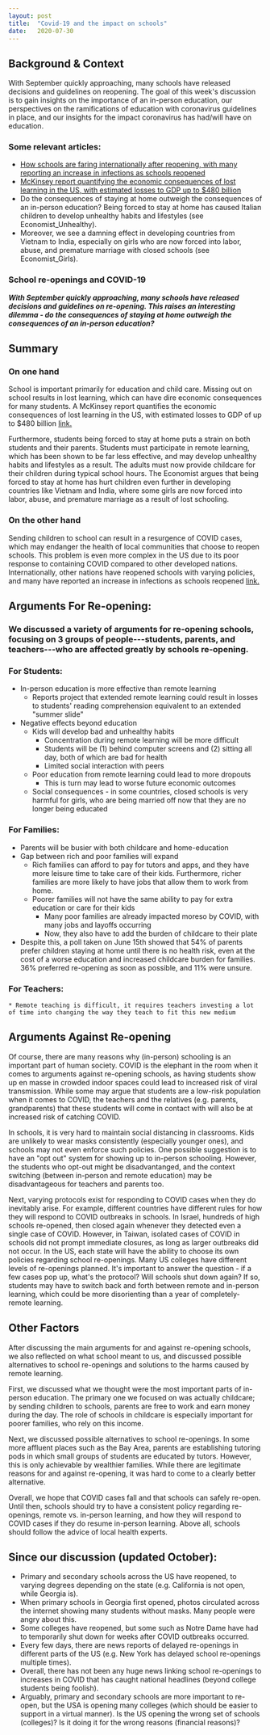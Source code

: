 ```yaml
---
layout: post
title:  "Covid-19 and the impact on schools"
date:   2020-07-30
---
```

## Background & Context

With September quickly approaching, many schools have released decisions and guidelines on reopening. The goal of this week's discussion is to gain insights on the importance of an in-person education, our perspectives on the ramifications of education with coronavirus guidelines in place, and our insights for the impact coronavirus has had/will have on education.

### Some relevant articles:
* [How schools are faring internationally after reopening, with many reporting an increase in infections as schools reopened](https://www.sciencemag.org/news/2020/07/school-openings-across-globe-suggest-ways-keep-coronavirus-bay-despite-outbreaks)
* [McKinsey report quantifying the economic consequences of lost learning in the US, with estimated losses to GDP up to $480 billion](https://www.mckinsey.com/industries/public-sector/our-insights/covid-19-and-student-learning-in-the-united-states-the-hurt-could-last-a-lifetime)
* Do the consequences of staying at home outweigh the consequences of an in-person education? Being forced to stay at home has caused Italian children to develop unhealthy habits and lifestyles (see Economist_Unhealthy). 
* Moreover, we see a damning effect in developing countries from Vietnam to India, especially on girls who are now forced into labor, abuse, and premature marriage with closed schools (see Economist_Girls).

### School re-openings and COVID-19

***With September quickly approaching, many schools have released decisions and guidelines on re-opening. This raises an interesting dilemma - do the consequences of staying at home outweigh the consequences of an in-person education?***

## Summary

### On one hand
School is important primarily for education and child care. Missing out on school results in lost learning, which can have dire economic consequences for many students. A McKinsey report quantifies the economic consequences of lost learning in the US, with estimated losses to GDP of up to $480 billion [link.](https://www.mckinsey.com/industries/public-sector/our-insights/covid-19-and-student-learning-in-the-united-states-the-hurt-could-last-a-lifetime.) 

Furthermore, students being forced to stay at home puts a strain on both students and their parents. Students must participate in remote learning, which has been shown to be far less effective, and may develop unhealthy habits and lifestyles as a result. The adults must now provide childcare for their children during typical school hours. The Economist argues that being forced to stay at home has hurt children even further in developing countries like Vietnam and India, where some girls are now forced into labor, abuse, and premature marriage as a result of lost schooling.

### On the other hand
Sending children to school can result in a resurgence of COVID cases, which may endanger the health of local communities that choose to reopen schools. This problem is even more complex in the US due to its poor response to containing COVID compared to other developed nations. Internationally, other nations have reopened schools with varying policies, and many have reported an increase in infections as schools reopened [link.](https://www.sciencemag.org/news/2020/07/school-openings-across-globe-suggest-ways-keep-coronavirus-bay-despite-outbreaks)


## Arguments For Re-opening:

### We discussed a variety of arguments for re-opening schools, focusing on 3 groups of people---students, parents, and teachers---who are affected greatly by schools re-opening.

### For Students:
* In-person education is more effective than remote learning
	* Reports project that extended remote learning could result in losses to students' reading comprehension equivalent to an extended "summer slide"
* Negative effects beyond education
	* Kids will develop bad and unhealthy habits
		* Concentration during remote learning will be more difficult
		* Students will be (1) behind computer screens and (2) sitting all day, both of which are bad for health
		* Limited social interaction with peers
	* Poor education from remote learning could lead to more dropouts
		* This is turn may lead to worse future economic outcomes
	* Social consequences - in some countries, closed schools is very harmful for girls, who are being married off now that they are no longer being educated

### For Families:
* Parents will be busier with both childcare and home-education
* Gap between rich and poor families will expand
	* Rich families can afford to pay for tutors and apps, and they have more leisure time to take care of their kids. Furthermore, richer families are more likely to have jobs that allow them to work from home.
	* Poorer families will not have the same ability to pay for extra education or care for their kids
		* Many poor families are already impacted moreso by COVID, with many jobs and layoffs occurring
		* Now, they also have to add the burden of childcare to their plate
* Despite this, a poll taken on June 15th showed that 54% of parents prefer children staying at home until there is no health risk, even at the cost of a worse education and increased childcare burden for families. 36% preferred re-opening as soon as possible, and 11% were unsure.

### For Teachers:
	* Remote teaching is difficult, it requires teachers investing a lot of time into changing the way they teach to fit this new medium



## Arguments Against Re-opening

Of course, there are many reasons why (in-person) schooling is an important part of human society. COVID is the elephant in the room when it comes to arguments against re-opening schools, as having students show up en masse in crowded indoor spaces could lead to increased risk of viral transmission. While some may argue that students are a low-risk population when it comes to COVID, the teachers and the relatives (e.g. parents, grandparents) that these students will come in contact with will also be at increased risk of catching COVID.

In schools, it is very hard to maintain social distancing in classrooms. Kids are unlikely to wear masks consistently (especially younger ones), and schools may not even enforce such policies. One possible suggestion is to have an "opt out" system for showing up to in-person schooling. However, the students who opt-out might be disadvantanged, and the context switching (between in-person and remote education) may be disadvantageous for teachers and parents too. 

Next, varying protocols exist for responding to COVID cases when they do inevitably arise. For example, different countries have different rules for how they will respond to COVID outbreaks in schools. In Israel, hundreds of high schools re-opened, then closed again whenever they detected even a single case of COVID. However, in Taiwan, isolated cases of COVID in schools did not prompt immediate closures, as long as larger outbreaks did not occur. In the US, each state will have the ability to choose its own policies regarding school re-openings. Many US colleges have different levels of re-openings planned. It's important to answer the question - if a few cases pop up, what's the protocol? Will schools shut down again? If so, students may have to switch back and forth between remote and in-person learning, which could be more disorienting than a year of completely-remote learning.

## Other Factors
After discussing the main arguments for and against re-opening schools, we also reflected on what school meant to us, and discussed possible alternatives to school re-openings and solutions to the harms caused by remote learning.

First, we discussed what we thought were the most important parts of in-person education. The primary one we focused on was actually childcare; by sending children to schools, parents are free to work and earn money during the day. The role of schools in childcare is especially important for poorer families, who rely on this income.

Next, we discussed possible alternatives to school re-openings. In some more affluent places such as the Bay Area, parents are establishing tutoring pods in which small groups of students are educated by tutors. However, this is only achievable by wealthier families. While there are legitimate reasons for and against re-opening, it was hard to come to a clearly better alternative.

Overall, we hope that COVID cases fall and that schools can safely re-open. Until then, schools should try to have a consistent policy regarding re-openings, remote vs. in-person learning, and how they will respond to COVID cases if they do resume in-person learning. Above all, schools should follow the advice of local health experts.


## Since our discussion (updated October):
* Primary and secondary schools across the US have reopened, to varying degrees depending on the state (e.g. California is not open, while Georgia is).
* When primary schools in Georgia first opened, photos circulated across the internet showing many students without masks. Many people were angry about this.
* Some colleges have reopened, but some such as Notre Dame have had to temporarily shut down for weeks after COVID outbreaks occurred.
* Every few days, there are news reports of delayed re-openings in different parts of the US (e.g. New York has delayed school re-openings multiple times).
* Overall, there has not been any huge news linking school re-openings to increases in COVID that has caught national headlines (beyond college students being foolish).
* Arguably, primary and secondary schools are more important to re-open, but the USA is opening many colleges (which should be easier to support in a virtual manner). Is the US opening the wrong set of schools (colleges)? Is it doing it for the wrong reasons (financial reasons)?
